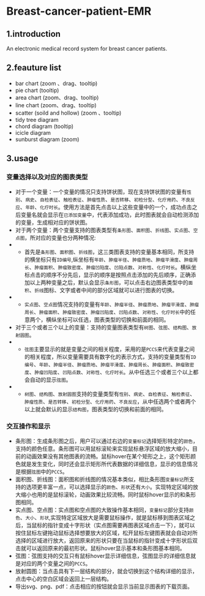 # Breast-cancer-patient-EMR

## 1.introduction
An electronic medical record system for breast cancer patients.

## 2.feauture list
- bar chart (zoom 、drag、tooltip)
- pie chart (tooltip)
- area chart (zoom、drag、tooltip)
- line chart (zoom、drag、tooltip)
- scatter (soild and hollow) (zoom 、tooltip)
- tidy tree diagram 
- chord diagram (tooltip)
- icicle diagram
- sunburst diagram (zoom)

## 3.usage
### 变量选择以及对应的图表类型
- 对于一个变量：一个变量的情况只支持饼状图，现在支持饼状图的变量有`性别`、`病史`、`自检表征`、`触检表征`、`肿瘤性质`、`是否转移`、`初检分型`、`化疗用药`、`不良反应`、`年龄`、`化疗时长`。使用方法是首先点击以上这些变量中的一个，成功点击之后变量名就会显示在`已添加变量`中，代表添加成功，此时图表就会自动检测添加的变量，生成相对应的饼状图。
- 对于两个变量：两个变量支持的图表类型有`条形图`、`面积图`、`折线图`、`实点图`、`空点图`，所对应的变量也分两种情况:
- - 首先是`条形图`、`面积图`、`折线图`，这三类图表支持的变量基本相同，所支持的横坐标只有`ID编号`,纵坐标有`年龄`、`肿瘤半径`、`肿瘤质地`、`肿瘤平滑度`、`肿瘤周长`、`肿瘤面积`、`肿瘤致密度`、`肿瘤凹陷度`、`凹陷点数`、`对称性`、`化疗时长`。横纵坐标点击的顺序不分先后，显示的顺序是按照点击添加的先后顺序，正确添加以上两种变量之后，默认会显示`条形图`，可以点击右边图表类型中的`面积`、`折线`图标、文字或者中间的部分区域就可以进行图表的切换。
- - `实点图`、`空点图`情况支持的变量有`年龄`、`肿瘤半径`、`肿瘤质地`、`肿瘤平滑度`、`肿瘤周长`、`肿瘤面积`、`肿瘤致密度`、`肿瘤凹陷度`、`凹陷点数`、`对称性`、`化疗时长`中的任意两个，横纵坐标可以任选，图表类型的切换和前面的相同。
- 对于三个或者三个以上的变量：支持的变量图表类型有`树图`、`弦图`、`结构图`、`放射圆图`。
- - `弦图`主要显示的就是变量之间的相关程度，采用的是`PCCS`来代表变量之间的相关程度，所以变量需要具有数字化的表示方式，支持的变量类型有`ID编号`、`年龄`、`肿瘤半径`、`肿瘤质地`、`肿瘤平滑度`、`肿瘤周长`、`肿瘤面积`、`肿瘤致密度`、`肿瘤凹陷度`、`凹陷点数`、`对称性`、`化疗时长`。从中任选三个或者三个以上都会自动的显示`弦图`。
- - `树图`、`结构图`、`放射圆图`支持的变量类型有`性别`、`病史`、`自检表征`、`触检表征`、`肿瘤性质`、`是否转移`、`初检分型`、`化疗用药`、`不良反应`，从中任选两个或者两个以上就会默认的显示`结构图`，图表类型的切换和前面的相同。
### 交互操作和显示
- 条形图：生成条形图之后，用户可以通过右边的`变量标记`选择矩形特定的`颜色`，支持的颜色任意。条形图可以用鼠标滚轮来实现鼠标悬浮区域的放大缩小，目前的动画效果没有其他图表的流畅。鼠标hover在某个矩形之上，这个矩形颜色就是发生变化，同时还会显示矩形所代表数据的详细信息，显示的信息情况是根据`弦图`中的`PCCS`。
- 面积图、折线图：面积图和折线图的情况基本类似，相比条形图`变量标记`所支持的选项更丰富一点，可以选择显示的`颜色`、`形状`还有`大小`。实现特定区域的放大缩小也用的是鼠标滚轮，动画效果比较流畅。同时鼠标hover显示的和条形图相同。
- 实点图、空点图：实点图和空点图的大致操作基本相同，`变量标记`部分支持`颜色`、`大小`、`形状`,实现特定区域放大是需要鼠标操作，就是鼠标移到图表区域之后，当鼠标的指针变成十字形状（实点图需要再图表区域点击一下），就可以按住鼠标左键拖动鼠标选择想要放大的区域，松开鼠标左键图表就会自动对所选择的区域进行放大，返回原来的形状只要在当鼠标的指针变成十字形状后双击就可以返回原来的最初形状。鼠标hover显示基本和条形图基本相同。
- 弦图：弦图支持的交互只有鼠标hover显示详细信息，弦图显示的详细信息就是对应的两个变量之间的`PCCS`。
- 放射圆图：当点击具有下一层结构的部分，就会切换到这个结构详细的显示，点击中心的空白区域会返回上一层结构。
- 导出svg、png、pdf：点击相应的按钮就会显示当前显示图表的下载页面。
